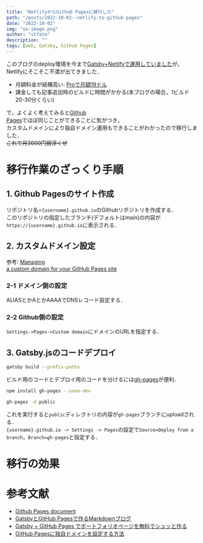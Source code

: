 ```yaml
---
title: "NetlifyからGithub Pagesに移行した"
path: "/posts/2022-10-02--netlify-to-github-pages"
date: "2022-10-02"
img: "no-image.png"
author: "stfate"
description: ""
tags: [web, Gatsby, Github Pages]
---
```


<style type="text/css">
<!--
p {white-space: pre-wrap}
section {width:100%; float: left;}
div.album_cover {float: left; width:50%;}
div.album_info {float: left; width:50%; padding-left:10px;}
div.album_meta {padding-bottom: 10px;}
div.tracklist {padding-top: 10px;}
table,tr,th,td {border: none;}
th,tr,td {line-height: 1.0em !important;}
-->
</style>

このブログのdeploy環境を今まで[Gatsby+Netlifyで運用していました](https://stfate.net/2020-08-13--wordpress-to-gatsby/)が，Netlifyにそこそこ不満が出てきました．

- 月額料金が結構高い: [Proで月額19ドル](https://www.netlify.com/pricing/)
- 課金しても記事追加時のビルドに時間がかかる(本ブログの場合，1ビルド20-30分くらい)

で，よくよく考えてみると[Github Pages](https://docs.github.com/ja/pages/getting-started-with-github-pages/about-github-pages)でほぼ同じことができることに気がつき，
カスタムドメインにより独自ドメイン運用もできることがわかったので移行しました．
~~これで月3000円弱浮くぜ~~


# 移行作業のざっくり手順

## 1. Github Pagesのサイト作成

リポジトリ名=`{username}.github.io`のGithubリポジトリを作成する．
このリポジトリの指定したブランチ(デフォルトはmain)の内容が`https://{username}.github.io`に表示される．


## 2. カスタムドメイン設定

参考: [Managing a custom domain for your GitHub Pages site](https://docs.github.com/ja/pages/configuring-a-custom-domain-for-your-github-pages-site/managing-a-custom-domain-for-your-github-pages-site#configuring-a-subdomain)

### 2-1 ドメイン側の設定

ALIASとかAとかAAAAでDNSレコード設定する．

### 2-2 Github側の設定

`Settings->Pages->Custom domain`にドメインのURLを指定する．


## 3. Gatsby.jsのコードデプロイ

```sh
gatsby build --prefix-paths
```

ビルド用のコードとデプロイ用のコードを分けるには[gh-pages](https://www.npmjs.com/package/gh-pages)が便利．

```sh
npm install gh-pages --save-dev
```

```sh
gh-pages -d public
```
これを実行すると`public`ディレクトリの内容が`gh-pages`ブランチにuploadされる．
`{username}.github.io -> Settings -> Pages`の設定で`Source=Deploy from a branch`，`Branch=gh-pages`と指定する．


# 移行の効果


# 参考文献

- [Github Pages document](https://docs.github.com/ja/pages)
- [GatsbyとGitHub Pagesで作るMarkdownブログ](https://kanamesasaki.github.io/blog/20220124-gatsby-blog/)
- [Gatsby + GitHub Pages でポートフォリオページを無料でシュッと作る](https://qiita.com/mishiwata1015/items/ac65efbabb4400fd95bf)
- [GitHub Pagesに独自ドメインを設定する方法](https://zenn.dev/donchan922/articles/59c54fe659128294bb65)
